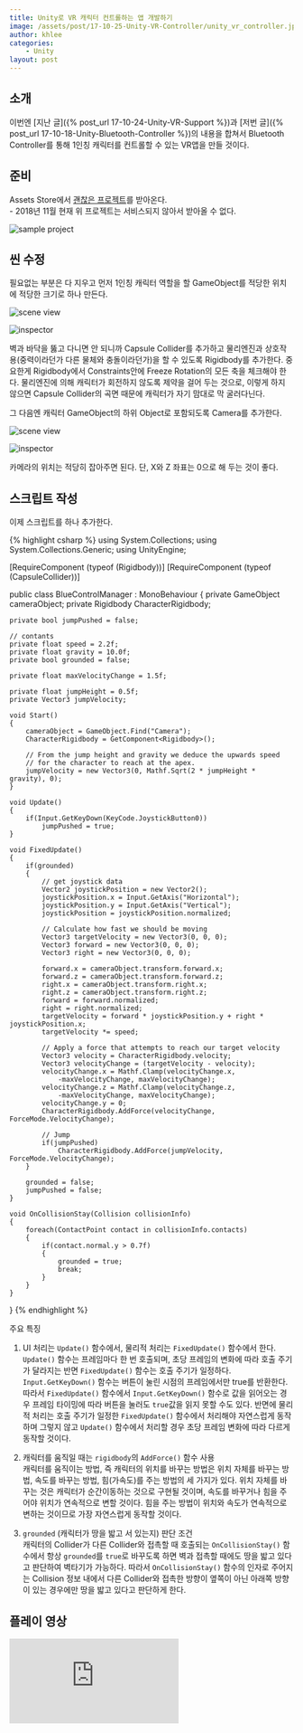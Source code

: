 ```yaml
---
title: Unity로 VR 캐릭터 컨트롤하는 앱 개발하기
image: /assets/post/17-10-25-Unity-VR-Controller/unity_vr_controller.jpg
author: khlee
categories:
    - Unity
layout: post
---
```


## 소개

이번엔 [지난 글]({% post_url 17-10-24-Unity-VR-Support %})과 [저번 글]({% post_url 17-10-18-Unity-Bluetooth-Controller %})의 내용을 합쳐서 Bluetooth Controller를 통해 1인칭 캐릭터를 컨트롤할 수 있는 VR앱을 만들 것이다.

## 준비

Assets Store에서 [괜찮은 프로젝트](https://www.assetstore.unity3d.com/kr/#!/content/15)를 받아온다.<br>
\- 2018년 11월 현재 위 프로젝트는 서비스되지 않아서 받아올 수 없다.

![sample project]({{site.suburl}}/assets/post/17-10-25-Unity-VR-Controller/20171024_224745.png)

## 씬 수정

필요없는 부분은 다 지우고 먼저 1인칭 캐릭터 역할을 할 GameObject를 적당한 위치에 적당한 크기로 하나 만든다.

![scene view]({{site.suburl}}/assets/post/17-10-25-Unity-VR-Controller/20171026_001652.png)

![inspector]({{site.suburl}}/assets/post/17-10-25-Unity-VR-Controller/20171026_001706.png)

벽과 바닥을 뚫고 다니면 안 되니까 Capsule Collider를 추가하고 물리엔진과 상호작용(중력이라던가 다른 물체와 충돌이라던가)을 할 수 있도록 Rigidbody를 추가한다. 중요한게 Rigidbody에서 Constraints안에 Freeze Rotation의 모든 축을 체크해야 한다. 물리엔진에 의해 캐릭터가 회전하지 않도록 제약을 걸어 두는 것으로, 이렇게 하지 않으면 Capsule Collider의 곡면 때문에 캐릭터가 자기 맘대로 막 굴러다닌다.

그 다음엔 캐릭터 GameObject의 하위 Object로 포함되도록 Camera를 추가한다.

![scene view]({{site.suburl}}/assets/post/17-10-25-Unity-VR-Controller/20171026_003124.png)

![inspector]({{site.suburl}}/assets/post/17-10-25-Unity-VR-Controller/20171026_003150.png)

카메라의 위치는 적당히 잡아주면 된다. 단, X와 Z 좌표는 0으로 해 두는 것이 좋다.

## 스크립트 작성

이제 스크립트를 하나 추가한다.

{% highlight csharp %}
using System.Collections;
using System.Collections.Generic;
using UnityEngine;

[RequireComponent (typeof (Rigidbody))]
[RequireComponent (typeof (CapsuleCollider))]

public class BlueControlManager : MonoBehaviour
{
    private GameObject cameraObject;
    private Rigidbody CharacterRigidbody;

    private bool jumpPushed = false;

    // contants
    private float speed = 2.2f;
    private float gravity = 10.0f;
    private bool grounded = false;

    private float maxVelocityChange = 1.5f;

    private float jumpHeight = 0.5f;
    private Vector3 jumpVelocity;

    void Start()
    {
        cameraObject = GameObject.Find("Camera");
        CharacterRigidbody = GetComponent<Rigidbody>();

        // From the jump height and gravity we deduce the upwards speed 
        // for the character to reach at the apex.
        jumpVelocity = new Vector3(0, Mathf.Sqrt(2 * jumpHeight * gravity), 0);
    }
 
    void Update()
    {
        if(Input.GetKeyDown(KeyCode.JoystickButton0))
            jumpPushed = true;
    }

    void FixedUpdate()
    {
        if(grounded)
        {
            // get joystick data
            Vector2 joystickPosition = new Vector2();
            joystickPosition.x = Input.GetAxis("Horizontal");
            joystickPosition.y = Input.GetAxis("Vertical");
            joystickPosition = joystickPosition.normalized;

            // Calculate how fast we should be moving
            Vector3 targetVelocity = new Vector3(0, 0, 0);
            Vector3 forward = new Vector3(0, 0, 0);
            Vector3 right = new Vector3(0, 0, 0);

            forward.x = cameraObject.transform.forward.x;
            forward.z = cameraObject.transform.forward.z;
            right.x = cameraObject.transform.right.x;
            right.z = cameraObject.transform.right.z;
            forward = forward.normalized;
            right = right.normalized;
            targetVelocity = forward * joystickPosition.y + right * joystickPosition.x;
            targetVelocity *= speed;

            // Apply a force that attempts to reach our target velocity
            Vector3 velocity = CharacterRigidbody.velocity;
            Vector3 velocityChange = (targetVelocity - velocity);
            velocityChange.x = Mathf.Clamp(velocityChange.x,
                -maxVelocityChange, maxVelocityChange);
            velocityChange.z = Mathf.Clamp(velocityChange.z,
                -maxVelocityChange, maxVelocityChange);
            velocityChange.y = 0;
            CharacterRigidbody.AddForce(velocityChange, ForceMode.VelocityChange);

            // Jump
            if(jumpPushed)
                CharacterRigidbody.AddForce(jumpVelocity, ForceMode.VelocityChange);
        }

        grounded = false;
        jumpPushed = false;
    }
 
    void OnCollisionStay(Collision collisionInfo)
    {
        foreach(ContactPoint contact in collisionInfo.contacts)
        {
            if(contact.normal.y > 0.7f)
            {
                grounded = true;
                break;
            }
        }
    }
}
{% endhighlight %}

주요 특징

1. UI 처리는 `Update()` 함수에서, 물리적 처리는 `FixedUpdate()` 함수에서 한다.<br>
`Update()` 함수는 프레임마다 한 번 호출되며, 초당 프레임의 변화에 따라 호출 주기가 달라지는 반면 `FixedUpdate()` 함수는 호출 주기가 일정하다. `Input.GetKeyDown()` 함수는 버튼이 눌린 시점의 프레임에서만 true를 반환한다. 따라서 `FixedUpdate()` 함수에서 `Input.GetKeyDown()` 함수로 값을 읽어오는 경우 프레임 타이밍에 따라 버튼을 눌러도 `true`값을 읽지 못할 수도 있다. 반면에 물리적 처리는 호출 주기가 일정한 `FixedUpdate()` 함수에서 처리해야 자연스럽게 동작하며 그렇지 않고 `Update()` 함수에서 처리할 경우 초당 프레임 변화에 따라 다르게 동작할 것이다.

2. 캐릭터를 움직일 때는 `rigidbody`의 `AddForce()` 함수 사용<br>
캐릭터를 움직이는 방법, 즉 캐릭터의 위치를 바꾸는 방법은 위치 자체를 바꾸는 방법, 속도를 바꾸는 방법, 힘(가속도)를 주는 방법의 세 가지가 있다. 위치 자체를 바꾸는 것은 캐릭터가 순간이동하는 것으로 구현될 것이며, 속도를 바꾸거나 힘을 주어야 위치가 연속적으로 변할 것이다. 힘을 주는 방법이 위치와 속도가 연속적으로 변하는 것이므로 가장 자연스럽게 동작할 것이다.

3. `grounded` (캐릭터가 땅을 밟고 서 있는지) 판단 조건<br>
캐릭터의 Collider가 다른 Collider와 접촉할 때 호출되는 `OnCollisionStay()` 함수에서 항상 `grounded`를 `true`로 바꾸도록 하면 벽과 접촉할 때에도 땅을 밟고 있다고 판단하여 벽타기가 가능하다. 따라서 `OnCollisionStay()` 함수의 인자로 주어지는 Collision 정보 내에서 다른 Collider와 접촉한 방향이 옆쪽이 아닌 아래쪽 방향이 있는 경우에만 땅을 밟고 있다고 판단하게 한다.

## 플레이 영상

<iframe class="video" src="https://www.youtube.com/embed/6hyWDXpkXFM" allowfullscreen frameborder="0"></iframe>
